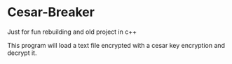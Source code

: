 # Cesar-Breaker
Just for fun rebuilding and old project in c++

This program will load a text file encrypted with a cesar key encryption and decrypt it.
